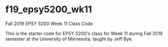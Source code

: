 # f19_epsy5200_wk11
Fall 2019 EPSY 5200 Week 11 Class Code

This is the starter code for EPSY 5200's class for Week 11 during Fall 2019 semester at the University of Minnesota, taught by Jeff Bye.
